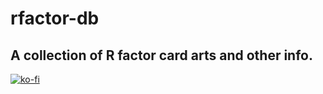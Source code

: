 # rfactor-db

## A collection of R factor card arts and other info.


[![ko-fi](https://www.ko-fi.com/img/githubbutton_sm.svg)](https://ko-fi.com/L4L11EV5F)
